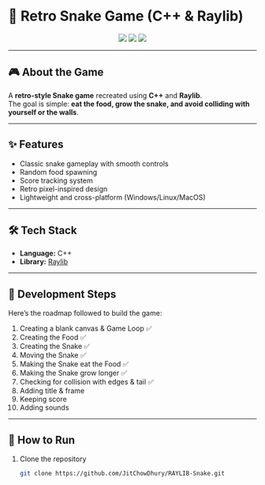# 🐍 Retro Snake Game (C++ & Raylib)

<p align="center">
  <img src="https://img.shields.io/badge/Language-C++-blue?style=for-the-badge"/>
  <img src="https://img.shields.io/badge/Library-Raylib-green?style=for-the-badge"/>
  <img src="https://img.shields.io/badge/Game-Retro_Snake-orange?style=for-the-badge"/>
</p>

<!-- <p align="center">
  <img src="preview.gif" alt="Game Preview" width="600"/>
</p> -->

---

## 🎮 About the Game

A **retro-style Snake game** recreated using **C++** and **Raylib**.  
The goal is simple: **eat the food, grow the snake, and avoid colliding with yourself or the walls**.

---

## ✨ Features

- Classic snake gameplay with smooth controls
- Random food spawning
- Score tracking system
- Retro pixel-inspired design
- Lightweight and cross-platform (Windows/Linux/MacOS)

---

## 🛠 Tech Stack

- **Language:** C++
- **Library:** [Raylib](https://www.raylib.com/)

---

## 📝 Development Steps

Here’s the roadmap followed to build the game:

1. Creating a blank canvas & Game Loop ✅
2. Creating the Food ✅
3. Creating the Snake ✅
4. Moving the Snake ✅
5. Making the Snake eat the Food ✅
6. Making the Snake grow longer ✅
7. Checking for collision with edges & tail ✅
8. Adding title & frame
9. Keeping score
10. Adding sounds

---

## 🚀 How to Run

1. Clone the repository

   ```bash
   git clone https://github.com/JitChowDhury/RAYLIB-Snake.git

   ```
